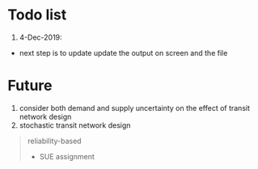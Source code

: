 # Todo list
1. 4-Dec-2019:
- next step is to update update the output on screen and the
  file




# Future 
1. consider both demand and supply uncertainty on the effect of transit network design
2. stochastic transit network design
> reliability-based 
> + SUE assignment
